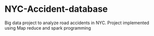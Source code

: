 # NYC-Accident-database
Big data project to analyze road accidents in NYC.
Project implemented using Map reduce and spark programming
